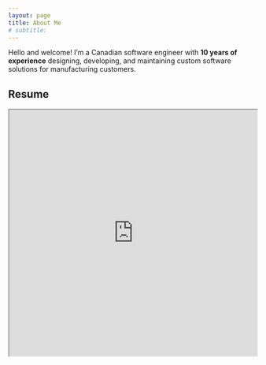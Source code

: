 ```yaml
---
layout: page
title: About Me
# subtitle: 
---
```


Hello and welcome! I’m a Canadian software engineer with __10 years of experience__ designing, developing, and maintaining custom software solutions for manufacturing customers.

## Resume

<iframe src="https://drive.google.com/file/d/1kIXfBZ9apCq8S_k740sb0An5PuXidZGw/preview" width="100%" height="500" allow="autoplay"></iframe>